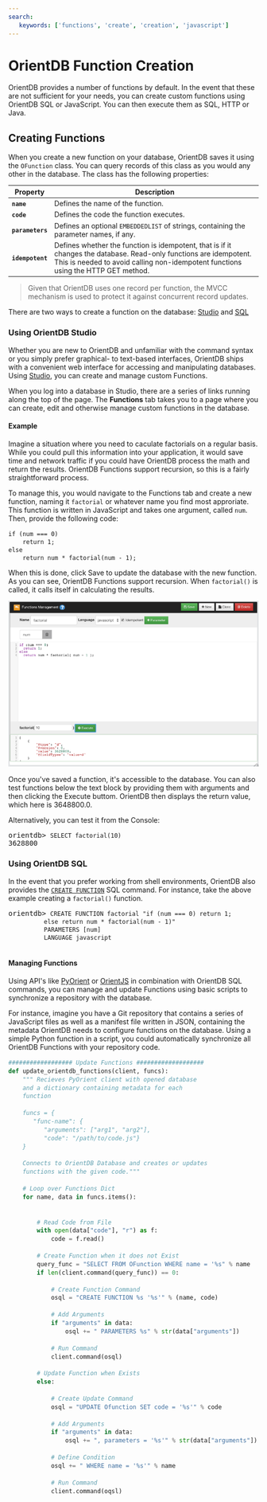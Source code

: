 ```yaml
---
search:
   keywords: ['functions', 'create', 'creation', 'javascript']
---
```


# OrientDB Function Creation

OrientDB provides a number of functions by default.  In the event that these are not sufficient for your needs, you can create custom functions using OrientDB SQL or JavaScript.  You can then execute them as SQL, HTTP or Java.


## Creating Functions

When you create a new function on your database, OrientDB saves it using the `OFunction` class.  You can query records of this class as you would any other in the database.  The class has the following properties:

| Property | Description |
|---|---|
| **`name`** | Defines the name of the function. |
| **`code`** | Defines the code the function executes. |
| **`parameters`** | Defines an optional `EMBEDDEDLIST` of strings, containing the parameter names, if any. |
| **`idempotent`** | Defines whether the function is idempotent, that is if it changes the database.  Read-only functions are idempotent.  This is needed to avoid calling non-idempotent functions using the HTTP GET method. |

>Given that OrientDB uses one record per function, the MVCC mechanism is used to protect it against concurrent record updates.

There are two ways to create a function on the database: [Studio](#using-orientdb-studio) and [SQL](#using-orientdb-sql)


### Using OrientDB Studio

Whether you are new to OrientDB and unfamiliar with the command syntax or you simply prefer graphical- to text-based interfaces, OrientDB ships with a convenient web interface for accessing and manipulating databases.  Using [Studio](Studio-Home-page.md), you can create and manage custom Functions.

When you log into a database in Studio, there are a series of links running along the top of the page.  The **Functions** tab takes you to a page where you can create, edit and otherwise manage custom functions in the database.

#### Example

Imagine a situation where you need to caculate factorials on a regular basis.  While you could pull this information into your application, it would save time and network traffic if you could have OrientDB process the math and return the results.  OrientDB Functions support recursion, so this is a fairly straightforward process.

To manage this, you would navigate to the Functions tab and create a new function, naming it `factorial` or whatever name you find most approriate.  This function is written in JavaScript and takes one argument, called `num`.  Then, provide the following code:

```
if (num === 0)
	return 1;
else
	return num * factorial(num - 1);
```

When this is done, click Save to update the database with the new function.  As you can see, OrientDB Functions support recursion.  When `factorial()` is called, it calls itself in calculating the results.

![image](images/studio-function-factorial.png)

Once you've saved a function, it's accessible to the database.  You can also test functions below the text block by providing them with arguments and then clicking the Execute buttom.  OrientDB then displays the return value, which here is 3648800.0.

Alternatively, you can test it from the Console:

<pre>
orientdb> <code class="lang-sql userinput">SELECT factorial(10)</code>
3628800
</pre>


### Using OrientDB SQL 

In the event that you prefer working from shell environments, OrientDB also provides the [`CREATE FUNCTION`](SQL-Create-Function.md) SQL command.  For instance, take the above example creating a `factorial()` function.

<pre>
orientdb> <code class="lang-sql userinput">CREATE FUNCTION factorial "if (num === 0) return 1; 
          else return num * factorial(num - 1)" 
		  PARAMETERS [num]
		  LANGUAGE javascript
		  </code> 
</pre>

#### Managing Functions

Using API's like [PyOrient](PyOrient.md) or [OrientJS](OrientJS.md) in combination with OrientDB SQL commands, you can manage and update Functions using basic scripts to synchronize a repository with the database. 

For instance, imagine you have a Git repository that contains a series of JavaScript files as well as a manifest file written in JSON, containing the metadata OrientDB needs to configure functions on the database.  Using a simple Python function in a script, you could automatically synchronize all OrientDB Functions with your repository code.

```python
################## Update Functions ###################
def update_orientdb_functions(client, funcs):
	""" Recieves PyOrient client with opened database
	and a dictionary containing metadata for each
	function

	funcs = {
	   "func-name": {
	      "arguments": ["arg1", "arg2"],
		  "code": "/path/to/code.js"}
	}

	Connects to OrientDB Database and creates or updates
	functions with the given code."""

	# Loop over Functions Dict
	for name, data in funcs.items():


		# Read Code from File
		with open(data["code"], "r") as f:
			code = f.read()

		# Create Function when it does not Exist
		query_func = "SELECT FROM OFunction WHERE name = '%s" % name
		if len(client.command(query_func)) == 0:

			# Create Function Command
			osql = "CREATE FUNCTION %s '%s'" % (name, code)

			# Add Arguments 
			if "arguments" in data:
				osql += " PARAMETERS %s" % str(data["arguments"])

			# Run Command
			client.command(osql)
			
		# Update Function when Exists
		else:
		
			# Create Update Command
			osql = "UPDATE Ofunction SET code = '%s'" % code

			# Add Arguments
			if "arguments" in data:
				osql += ", parameters = '%s'" % str(data["arguments"])

			# Define Condition	
			osql += " WHERE name = '%s'" % name

			# Run Command
			client.command(oqsl)
```
